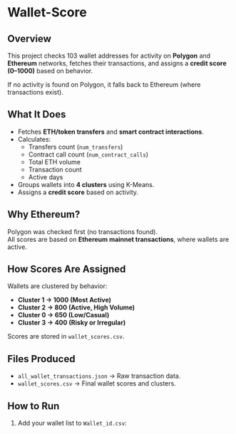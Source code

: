 # Wallet-Score

## Overview
This project checks 103 wallet addresses for activity on **Polygon** and **Ethereum** networks, fetches their transactions, and assigns a **credit score (0–1000)** based on behavior.

If no activity is found on Polygon, it falls back to Ethereum (where transactions exist).

## What It Does
- Fetches **ETH/token transfers** and **smart contract interactions**.
- Calculates:
  - Transfers count (`num_transfers`)
  - Contract call count (`num_contract_calls`)
  - Total ETH volume
  - Transaction count
  - Active days
- Groups wallets into **4 clusters** using K-Means.
- Assigns a **credit score** based on activity.

## Why Ethereum?
Polygon was checked first (no transactions found).  
All scores are based on **Ethereum mainnet transactions**, where wallets are active.

## How Scores Are Assigned
Wallets are clustered by behavior:
- **Cluster 1 → 1000 (Most Active)**  
- **Cluster 2 → 800 (Active, High Volume)**  
- **Cluster 0 → 650 (Low/Casual)**  
- **Cluster 3 → 400 (Risky or Irregular)**  

Scores are stored in `wallet_scores.csv`.

## Files Produced
- `all_wallet_transactions.json` → Raw transaction data.  
- `wallet_scores.csv` → Final wallet scores and clusters.

## How to Run
1. Add your wallet list to `Wallet_id.csv`:
